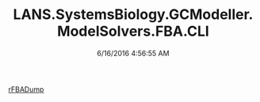 ﻿---
title: LANS.SystemsBiology.GCModeller.ModelSolvers.FBA.CLI
date: 6/16/2016 4:56:55 AM
---

[rFBADump](T-LANS.SystemsBiology.GCModeller.ModelSolvers.FBA.CLI.rFBADump.html)
